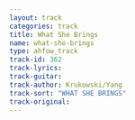 ```yaml
---
layout: track
categories: track
title: What She Brings
name: what-she-brings
type: ahfow_track
track-id: 362
track-lyrics: 
track-guitar: 
track-author: Krukowski/Yang
track-sort: "WHAT SHE BRINGS"
track-original: 
---
```

